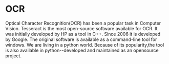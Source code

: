 # OCR
Optical Character Recognition(OCR) has been a popular task in Computer Vision. Tesseract is the most open-source software available for OCR. It was initially developed by HP as a tool in C++. Since 2006 it is developed by Google. The original software is available as a command-line tool for windows. We are living in a python world. Because of its popularity,the tool is also available in python--developed and maintained as an opensource project.
